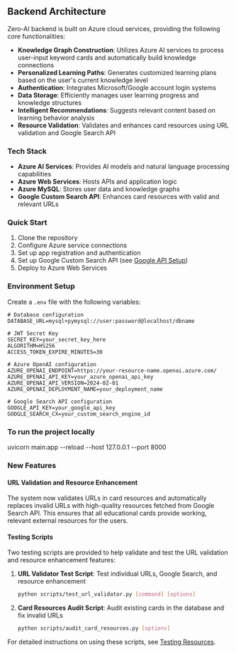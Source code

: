 ## Backend Architecture

Zero-AI backend is built on Azure cloud services, providing the following core functionalities:

- **Knowledge Graph Construction**: Utilizes Azure AI services to process user-input keyword cards and automatically build knowledge connections
- **Personalized Learning Paths**: Generates customized learning plans based on the user's current knowledge level
- **Authentication**: Integrates Microsoft/Google account login systems
- **Data Storage**: Efficiently manages user learning progress and knowledge structures
- **Intelligent Recommendations**: Suggests relevant content based on learning behavior analysis
- **Resource Validation**: Validates and enhances card resources using URL validation and Google Search API

### Tech Stack

- **Azure AI Services**: Provides AI models and natural language processing capabilities
- **Azure Web Services**: Hosts APIs and application logic
- **Azure MySQL**: Stores user data and knowledge graphs
- **Google Custom Search API**: Enhances card resources with valid and relevant URLs

### Quick Start

1. Clone the repository
2. Configure Azure service connections
3. Set up app registration and authentication
4. Set up Google Custom Search API (see [Google API Setup](docs/google_api_setup.md))
5. Deploy to Azure Web Services

### Environment Setup

Create a `.env` file with the following variables:
```
# Database configuration
DATABASE_URL=mysql+pymysql://user:password@localhost/dbname

# JWT Secret Key
SECRET_KEY=your_secret_key_here
ALGORITHM=HS256
ACCESS_TOKEN_EXPIRE_MINUTES=30

# Azure OpenAI configuration
AZURE_OPENAI_ENDPOINT=https://your-resource-name.openai.azure.com/
AZURE_OPENAI_API_KEY=your_azure_openai_api_key
AZURE_OPENAI_API_VERSION=2024-02-01
AZURE_OPENAI_DEPLOYMENT_NAME=your_deployment_name

# Google Search API configuration
GOOGLE_API_KEY=your_google_api_key
GOOGLE_SEARCH_CX=your_custom_search_engine_id
```

### To run the project locally
uvicorn main:app --reload --host 127.0.0.1 --port 8000

### New Features

#### URL Validation and Resource Enhancement
The system now validates URLs in card resources and automatically replaces invalid URLs with high-quality resources fetched from Google Search API. This ensures that all educational cards provide working, relevant external resources for the users.

#### Testing Scripts
Two testing scripts are provided to help validate and test the URL validation and resource enhancement features:

1. **URL Validator Test Script**: Test individual URLs, Google Search, and resource enhancement
   ```bash
   python scripts/test_url_validator.py [command] [options]
   ```

2. **Card Resources Audit Script**: Audit existing cards in the database and fix invalid URLs
   ```bash
   python scripts/audit_card_resources.py [options]
   ```

For detailed instructions on using these scripts, see [Testing Resources](docs/testing_resources.md).


